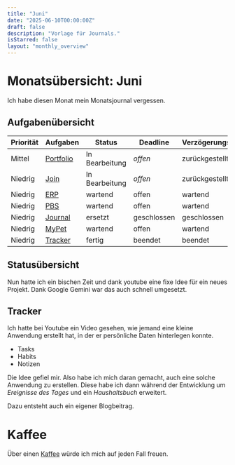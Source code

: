```yaml
---
title: "Juni"
date: "2025-06-10T00:00:00Z"
draft: false
description: "Vorlage für Journals."
isStarred: false
layout: "monthly_overview"
---
```


# Monatsübersicht: Juni

Ich habe diesen Monat mein Monatsjournal vergessen.

## Aufgabenübersicht

| Priorität | Aufgaben                | Status         | Deadline    | Verzögerungsstatus |
| --------- | ----------------------- | -------------- | ----------- | ------------------ |
| Mittel    | [Portfolio](#portfolio) | In Bearbeitung | _offen_     | zurückgestellt     |
| Niedrig   | [Join](#join)           | In Bearbeitung | _offen_     | zurückgestellt     |
| Niedrig   | [ERP](#erp)             | wartend        | offen       | wartend            |
| Niedrig   | [PBS](#pbs)             | wartend        | offen       | wartend            |
| Niedrig   | [Journal](#journal)     | ersetzt        | geschlossen | geschlossen        |
| Niedrig   | [MyPet](#mypet)         | wartend        | offen       | wartend            |
| Niedrig   | [Tracker](#tracker)     | fertig         | beendet     | beendet            |

## Statusübersicht

Nun hatte ich ein bischen Zeit und dank youtube eine fixe Idee für ein neues Projekt.
Dank Google Gemini war das auch schnell umgesetzt.

## Tracker

Ich hatte bei Youtube ein Video gesehen, wie jemand eine kleine Anwendung erstellt hat,
in der er persönliche Daten hinterlegen konnte.

- Tasks
- Habits
- Notizen

Die Idee gefiel mir. Also habe ich mich daran gemacht, auch eine solche Anwendung zu erstellen.
Diese habe ich dann während der Entwicklung um _Ereignisse des Tages_ und ein _Haushaltsbuch_ erweitert.

Dazu entsteht auch ein eigener Blogbeitrag.

# Kaffee

Über einen
[Kaffee](https://www.buymeacoffee.com/snuppedelua)
würde ich mich auf jeden Fall freuen.
